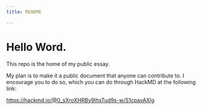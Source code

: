 ```yaml
---
title: README

---
```


# Hello Word.

This repo is the home of my public essay.

My plan is to make it a public document that anyone can contribute to. 
I encourage you to do so, which you can do through HackMD at the following link:

https://hackmd.io/@0_sXroXHRBy9lhsTud9s-w/S1cpavAXlg
